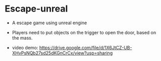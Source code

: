# Escape-unreal
- A escape game using unreal engine

- Players need to put objects on the trigger to open the door, based on the mass.

- video demo: https://drive.google.com/file/d/1X6JtCZ-UB-XHvPsNQb27sd25dKGnCrCx/view?usp=sharing

